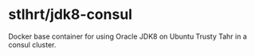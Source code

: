 stlhrt/jdk8-consul
=========================

Docker base container for using Oracle JDK8 on Ubuntu Trusty Tahr in a consul cluster.

